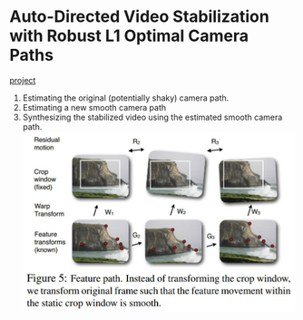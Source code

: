 #	Auto-Directed Video Stabilization with Robust L1 Optimal Camera Paths
[project](https://www.cc.gatech.edu/cpl/projects/videostabilization/)

1. Estimating the original (potentially shaky) camera path.
2. Estimating a new smooth camera path
3. Synthesizing the stabilized video using the estimated smooth camera path.
![campath](./.assets/campath.jpg)
